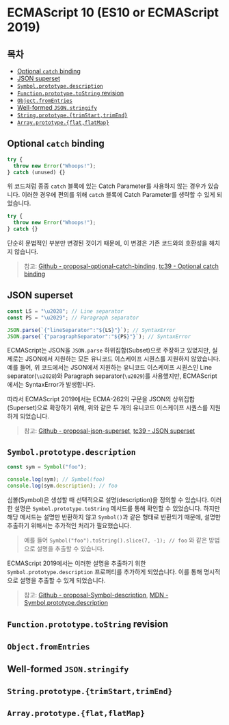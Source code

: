 # ECMAScript 10 (ES10 or ECMAScript 2019)

## 목차

- [Optional `catch` binding](#optional-catch-binding)
- [JSON superset](#json-superset)
- [`Symbol.prototype.description`](#symbolprototypedescription)
- [`Function.prototype.toString` revision](#functionprototypetostring-revision)
- [`Object.fromEntries`](#objectfromentries)
- [Well-formed `JSON.stringify`](#well-formed-jsonstringify)
- [`String.prototype.{trimStart,trimEnd}`](#stringprototypetrimstarttrimend)
- [`Array.prototype.{flat,flatMap}`](#arrayprototypeflatflatmap)

## Optional `catch` binding

```javascript
try {
  throw new Error("Whoops!");
} catch (unused) {}
```

위 코드처럼 종종 `catch` 블록에 있는 Catch Parameter를 사용하지 않는 경우가 있습니다. 이러한 경우에 편의를 위해 `catch` 블록에 Catch Parameter를 생략할 수 있게 되었습니다.

```javascript
try {
  throw new Error("Whoops!");
} catch {}
```

단순히 문법적인 부분만 변경된 것이기 때문에, 이 변경은 기존 코드와의 호환성을 해치지 않습니다.

> 참고: [Github - proposal-optional-catch-binding](https://github.com/tc39/proposal-optional-catch-binding), [tc39 - Optional catch binding](https://tc39.es/proposal-optional-catch-binding/)

## JSON superset

```javascript
const LS = "\u2028"; // Line separator
const PS = "\u2029"; // Paragraph separator

JSON.parse(`{"lineSeparator":"${LS}"}`); // SyntaxError
JSON.parse(`{"paragraphSeparator":"${PS}"}`); // SyntaxError
```

ECMAScript는 JSON을 `JSON.parse` 하위집합(Subset)으로 주장하고 있었지만, 실제로는 JSON에서 지원하는 모든 유니코드 이스케이프 시퀀스를 지원하지 않았습니다. 예를 들어, 위 코드에서는 JSON에서 지원하는 유니코드 이스케이프 시퀀스인 Line separator(`\u2028`)와 Paragraph separator(`\u2029`)를 사용했지만, ECMAScript에서는 SyntaxError가 발생합니다.

따라서 ECMAScript 2019에서는 ECMA-262의 구문을 JSON의 상위집합(Superset)으로 확장하기 위해, 위와 같은 두 개의 유니코드 이스케이프 시퀀스를 지원하게 되었습니다.

> 참고: [Github - proposal-json-superset](https://github.com/tc39/proposal-json-superset?tab=readme-ov-file), [tc39 - JSON superset](https://tc39.es/proposal-json-superset/)

## `Symbol.prototype.description`

```javascript
const sym = Symbol("foo");

console.log(sym); // Symbol(foo)
console.log(sym.description); // foo
```

심볼(Symbol)은 생성할 때 선택적으로 설명(description)을 정의할 수 있습니다. 이러한 설명은 `Symbol.prototype.toString` 메서드를 통해 확인할 수 있었습니다. 하지만 해당 메서드는 설명만 반환하지 않고 `Symbol()`과 같은 형태로 반환되기 때문에, 설명만 추출하기 위해서는 추가적인 처리가 필요했습니다.

> 예를 들어 `Symbol("foo").toString().slice(7, -1); // foo` 와 같은 방법으로 설명을 추출할 수 있습니다.

ECMAScript 2019에서는 이러한 설명을 추출하기 위한 `Symbol.prototype.description` 프로퍼티를 추가하게 되었습니다. 이를 통해 명시적으로 설명을 추출할 수 있게 되었습니다.

> 참고: [Github - proposal-Symbol-description](https://github.com/tc39/proposal-Symbol-description), [MDN - Symbol.prototype.description](https://developer.mozilla.org/en-US/docs/Web/JavaScript/Reference/Global_Objects/Symbol/description)

## `Function.prototype.toString` revision

## `Object.fromEntries`

## Well-formed `JSON.stringify`

## `String.prototype.{trimStart,trimEnd}`

## `Array.prototype.{flat,flatMap}`

